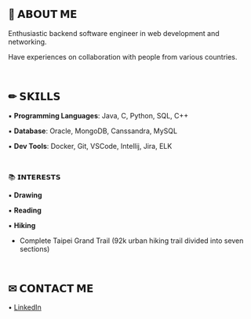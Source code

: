 
## 🧠 𝗔𝗕𝗢𝗨𝗧 𝗠𝗘

Enthusiastic backend software engineer in web development and networking.

Have experiences on collaboration with people from various countries.

<br/>

## ✏ 𝗦𝗞𝗜𝗟𝗟𝗦

▪ <b>Programming Languages</b>: Java, C, Python, SQL, C++

▪ <b>Database</b>: Oracle, MongoDB, Canssandra, MySQL

▪ <b>Dev Tools</b>: Docker, Git, VSCode, Intellij, Jira, ELK

<br/>

📚 𝗜𝗡𝗧𝗘𝗥𝗘𝗦𝗧𝗦

▪ <b>Drawing</b>

▪ <b>Reading</b>

▪ <b>Hiking</b>
- Complete Taipei Grand Trail (92k urban hiking trail divided into seven sections)

<br/>

## ✉ 𝗖𝗢𝗡𝗧𝗔𝗖𝗧 𝗠𝗘

• [LinkedIn](https://www.linkedin.com/in/ling-yu-chen/)
